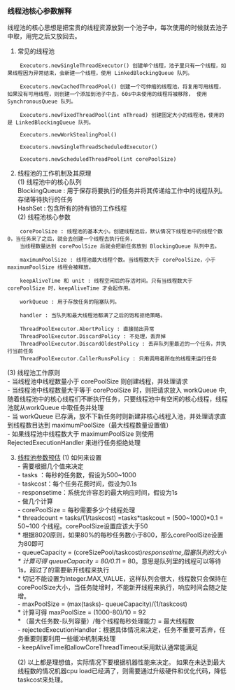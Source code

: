 ### 线程池核心参数解释
线程池的核心思想是把宝贵的线程资源放到一个池子中，每次使用的时候就去池子中取，用完之后又放回去。
1. 常见的线程池
```text
    Executors.newSingleThreadExecutor() 创建单个线程，池子里只有一个线程，如果线程因为异常结束，会新建一个线程，使用 LinkedBlockingQueue 队列。

    Executors.newCachedThreadPool() 创建一个可伸缩的线程池，将复用可用线程，如果没有可用线程，则创建一个添加到池子中去，60s中未使用的线程将被移除， 使用 SynchronousQueue 队列。

    Executors.newFixedThreadPool(int nThread) 创建固定大小的线程池，使用的是 LinkedBlockingQueue 队列。

    Executors.newWorkStealingPool()

    Executors.newSingleThreadScheduledExecutor()

    Executors.newScheduledThreadPool(int corePoolSize)
```

2. 线程池的工作机制及其原理<br/>
(1) 线程池中的核心队列 <br/>
    BlockingQueue : 用于保存将要执行的任务并将其传递给工作中的线程队列。存储等待执行的任务 <br/>
    HashSet : 包含所有的持有锁的工作线程 <br/>
(2) 线程池核心参数
```text
    corePoolSize : 线程池的基本大小。创建线程池后，默认情况下线程池中的线程个数0，当任务来了之后，就会去创建一个线程去执行任务，
    当线程数量达到 corePoolSize 后就会把新任务放到 BlockingQueue 队列中去。
    
    maximumPoolSize : 线程池最大线程个数。当线程数大于 corePoolSize，小于 maximumPoolSize 线程会被释放。
    
    keepAliveTime 和 unit : 线程空闲后的存活时间。只有当线程数大于 corePoolSize 时，keepAliveTime 才会起作用。
    
    workQueue : 用于存放任务的阻塞队列。
    
    handler : 当队列和最大线程池都满了之后的饱和拒绝策略。
    
    ThreadPoolExecutor.AbortPolicy : 直接抛出异常
    ThreadPoolExecutor.DiscardPolicy : 不处理，丢弃掉
    ThreadPoolExecutor.DiscardOldestPolicy : 丢弃队列里最近的一个任务，并执行当前任务
    ThreadPoolExecutor.CallerRunsPolicy : 只用调用者所在的线程来运行任务
```
(3) 线程池工作原则<br/>
    - 当线程池中线程数量小于 corePoolSize 则创建线程，并处理请求 <br/>
    - 当线程池中线程数量大于等于 corePoolSize 时，则把请求放入 workQueue 中,随着线程池中的核心线程们不断执行任务，只要线程池中有空闲的核心线程，线程池就从workQueue 中取任务并处理 <br/>
    - 当 workQueue 已存满，放不下新任务时则新建非核心线程入池，并处理请求直到线程数目达到 maximumPoolSize（最大线程数量设置值）<br/>
    - 如果线程池中线程数大于 maximumPoolSize 则使用 RejectedExecutionHandler 来进行任务拒绝处理 <br/>

3. [线程池参数预估](http://ifeve.com/how-to-calculate-threadpool-size/)
    (1) 如何来设置<br/>
        - 需要根据几个值来决定<br/>
            - tasks ：每秒的任务数，假设为500~1000 <br/>
            - taskcost：每个任务花费时间，假设为0.1s <br/>
            - responsetime：系统允许容忍的最大响应时间，假设为1s <br/>
        - 做几个计算 <br/>
            - corePoolSize = 每秒需要多少个线程处理 <br/>
                * threadcount = tasks/(1/taskcost) =tasks*taskcout =  (500~1000)*0.1 = 50~100 个线程。corePoolSize设置应该大于50 <br/>
                * 根据8020原则，如果80%的每秒任务数小于800，那么corePoolSize设置为80即可 <br/>
            - queueCapacity = (coreSizePool/taskcost)*responsetime,阻塞队列的大小 <br/>
                * 计算可得 queueCapacity = 80/0.1*1 = 80。意思是队列里的线程可以等待1s，超过了的需要新开线程来执行 <br/>
                * 切记不能设置为Integer.MAX_VALUE，这样队列会很大，线程数只会保持在corePoolSize大小，当任务陡增时，不能新开线程来执行，响应时间会随之陡增。<br/>
            - maxPoolSize = (max(tasks)- queueCapacity)/(1/taskcost) <br/>
                * 计算可得 maxPoolSize = (1000-80)/10 = 92 <br/> 
                * （最大任务数-队列容量）/每个线程每秒处理能力 = 最大线程数 <br/>
            - rejectedExecutionHandler：根据具体情况来决定，任务不重要可丢弃，任务重要则要利用一些缓冲机制来处理 <br/>
            - keepAliveTime和allowCoreThreadTimeout采用默认通常能满足 <br/>

    (2) 以上都是理想值，实际情况下要根据机器性能来决定。
    如果在未达到最大线程数的情况机器cpu load已经满了，则需要通过升级硬件和优化代码，降低taskcost来处理。
